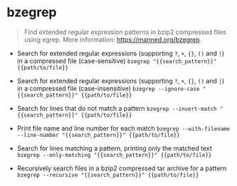# bzegrep
> Find extended regular expression patterns in bzip2 compressed files using egrep.
> More information: <https://manned.org/bzegrep>.

- Search for extended regular expressions (supporting `?`, `+`, `{}`, `()` and `|`) in a compressed file (case-sensitive)
`bzegrep "{{search_pattern}}" {{path/to/file}}`

- Search for extended regular expressions (supporting `?`, `+`, `{}`, `()` and `|`) in a compressed file (case-insensitive)
`bzegrep --ignore-case "{{search_pattern}}" {{path/to/file}}`

- Search for lines that do not match a pattern
`bzegrep --invert-match "{{search_pattern}}" {{path/to/file}}`

- Print file name and line number for each match
`bzegrep --with-filename --line-number "{{search_pattern}}" {{path/to/file}}`

- Search for lines matching a pattern, printing only the matched text
`bzegrep --only-matching "{{search_pattern}}" {{path/to/file}}`

- Recursively search files in a bzip2 compressed tar archive for a pattern
`bzegrep --recursive "{{search_pattern}}" {{path/to/file}}`
